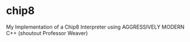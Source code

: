 # chip8
My Implementation of a Chip8 Interpreter using AGGRESSIVELY MODERN C++ (shoutout Professor Weaver)
